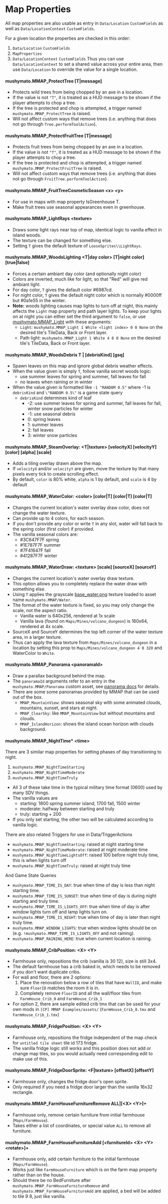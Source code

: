 # Map Properties

All map properties are also usable as entry in `Data/Location` `CustomFields` as well as `Data/LocationContext` `CustomFields`.

For a given location the properties are checked in this order:
1. `Data/Location` `CustomFields`
2. `MapProperties`
3. `Data/LocationContext` `CustomFields`
Thus you can use `Data/LocationContext` to set a shared value across your entire area, then use `Data/Location` to override the value for a single location.

#### mushymato.MMAP_ProtectTree [T|message]

- Protects wild trees from being chopped by an axe in a location.
- If the value is not `"T"`, it is treated as a HUD message to be shown if the player attempts to chop a tree.
- If the tree is protected and chop is attempted, a trigger named `mushymato.MMAP_ProtectTree` is raised.
- Will not affect custom ways that remove trees (i.e. anything that does not go through `Tree.performToolAction`).

#### mushymato.MMAP_ProtectFruitTree [T|message]

- Protects fruit trees from being chopped by an axe in a location.
- If the value is not `"T"`, it is treated as a HUD message to be shown if the player attempts to chop a tree.
- If the tree is protected and chop is attempted, a trigger named `mushymato.MMAP_ProtectFruitTree` is raised.
- Will not affect custom ways that remove trees (i.e. anything that does not go through `FruitTree.performToolAction`).

#### mushymato.MMAP_FruitTreeCosmeticSeason \<x\> \<y\>

- For use in maps with map property IsGreenhouse T.
- Make fruit trees use seasonal appearances even in greenhouse.

#### mushymato.MMAP_LightRays \<texture\>

- Draws some light rays near top of map, identical logic to vanilla effect in island woods.
- The texture can be changed for something else.
- Setting `T` gives the default texture of `LooseSprites\\LightRays`.

#### mushymato.MMAP_WoodsLighting \<T|day color\> [T|night color] [true|false]

- Forces a certain ambiant day color (and optionally night color)
- Colors are inverted, much like for light, so that "Red" will give red ambiant light.
- For day color, `T` gives the default color #6987cd.
- For night color, `T` gives the default night color which is normally #0000ff but #0a1e55 in the winter.
- **Note:** woods lighting causes map lights to turn off at night, this mainly affects the `Light` map property and path layer lights. To keep your lights on at night you can either set the third argument to `false`, or use [mushymato.MMAP_Light](#mushymato.MMAP_Light) with these arguments:
    - `Light`: `mushymato.MMAP_Light 1 White <light index> 0 0 None` on the desired tile's TileData, Back or Front layer.
    - Path light: `mushymato.MMAP_Light 1 White 4 0 0 None` on the desired tile's TileData, Back or Front layer.

#### mushymato.MMAP_WoodsDebris T | [debrisKind] [gsq]

- Spawn leaves on this map and ignore global debris weather effects.
- When the value given is simply `T`, follow vanilla secret woods logic:
    - use summer leaves for spring and summer, fall leaves for fall
    - no leaves when raining or in winter
- When the value given is formatted like `-1 "RANDOM 0.5"` where -1 is `debrisKind` and `\"RANDOM 0.5\"` is a game state query
    - `debrisKind` determines kind of leaf
        - -2: use summer leaves for spring and summer, fall leaves for fall, winter snow particles for winter
        - -1: use seasonal debris
        - 0: spring leaves
        - 1: summer leaves
        - 2: fall leaves
        - 3: winter snow particles


#### mushymato.MMAP_SteamOverlay: \<T|texture\> [velocityX] [velocityY] [color] [alpha] [scale]

- Adds a tiling overlay drawn above the map.
- If `velocityX` and/or `velocityY` are given, move the texture by that many pixels every tick to create scrolling effect.
- By default, `color` is 80% white, `alpha` is 1 by default, and `scale` is 4 by default

#### mushymato.MMAP_WaterColor: \<color\> [color|T] [color|T] [color|T]

- Changes the current location's water overlay draw color, does not change the water texture.
- Can provide up to 4 colors, for each season.
- If you don't provide any color or write `T` in any slot, water will fall back to the spring color (first color) if provided.
- The vanilla seasonal colors are:
    - #3C647F7F spring
    - #1E787F7F summer
    - #7F41647F fall
    - #41287F7F winter

#### mushymato.MMAP_WaterDraw: \<texture\> [scale] [sourceX] [sourceY]

- Changes the current location's water overlay draw texture.
- This option allows you to completely replace the water draw with something else.
- Using `T` applies the grayscale [base_water.png](MiscMapActionsProperties/assets/base_water.png) texture loaded to asset name `mushymato.MMAP/Water`.
- The format of the water texture is fixed, so you may only change the scale, not the aspect ratio.
    - Vanilla water is 640x256, rendered at 1x scale
    - Vanilla lava (found on `Maps/Mines/volcano_dungeon`) is 160x64, rendered at 4x scale.
- SourceX and SourceY determines the top left corner of the water texture area, in a larger texture.
- Thus can apply the lava texture from `Maps/Mines/volcano_dungeon` in a location by setting this prop to `Maps/Mines/volcano_dungeon 4 0 320` and WaterColor to `White`.

#### mushymato.MMAP_Panorama \<panoramaId\>

- Draw a parallax background behind the map.
- The `panoramaId` arguments refer to an entry in the `mushymato.MMAP/Panorama` custom asset, see [panorama docs](panorama.md) for details.
- There are some some panoramas provided by MMAP that can be used out of the box.
    - `MMAP_MountainView`: shows seasonal sky with some animated clouds, mountains, sunset, and stars at night.
    - `MMAP_ClearSky`: like `MMAP_MountainView` but without mountains and clouds.
    - `MMAP_IslandHorizon`: shows the island ocean horizon with clouds background.

#### mushymato.MMAP_NightTime* \<time\> <a name="mushymato.MMAP_NightTime"></a>

There are 3 similar map properties for setting phases of day transitioning to night.
1. `mushymato.MMAP_NightTimeStarting`
2. `mushymato.MMAP_NightTimeModerate`
3. `mushymato.MMAP_NightTimeTruly`

- All 3 of these take time in the typical military time format (0600) used by many SDV things.
- The vanilla values are
    - starting: 1800 spring summer island, 1700 fall, 1500 winter
    - moderate: halfway between starting and truly
    - truly: starting + 200
- If you only set starting, the other two will be calculated according to vanilla logic.

There are also related Triggers for use in Data/TriggerActions
- `mushymato.MMAP_NightTimeStarting`: raised at night starting time
- `mushymato.MMAP_NightTimeModerate`: raised at night moderate time
- `mushymato.MMAP_NightTimeLightsOff`: raised 100 before night truly time, this is when lights turn off
- `mushymato.MMAP_NightTimeTruly`: raised at night truly time

And Game State Queries
- `mushymato.MMAP_TIME_IS_DAY`: true when time of day is less than night starting time.
- `mushymato.MMAP_TIME_IS_SUNSET`: true when time of day is during night starting and truly time.
- `mushymato.MMAP_TIME_IS_LIGHTS_OFF`: true when time of day is after window lights turn off and lamp lights turn on.
- `mushymato.MMAP_TIME_IS_NIGHT`: true when time of day is later than night truly time.
- `mushymato.MMAP_WINDOW_LIGHTS`: true when window lights should be on (e.g. `!mushymato.MMAP_TIME_IS_LIGHTS_OFF` and not raining).
- `mushymato.MMAP_RAINING_HERE`: true when current location is raining.

#### mushymato.MMAP_CribPosition: \<X\> \<Y\>

- Farmhouse only, repositions the crib (vanilla is 30 12), size is still 3x4.
- The default farmhouse has a crib baked in, which needs to be removed if you don't want duplicate cribs.
- For wall and floor, there are 2 options:
    1. Place the renovation below a row of tiles that have `WallID`, and make sure `FloorID` matches the room it is in.
    2. Completely remove `FloorID` and all the wall/floor tiles from `FarmHouse_Crib_0` and `FarmHouse_Crib_1`
- For option 2, there are sample edited crib tmx that can be used for your own mods in `[CP] MMAP Examples/assets/` (`FarmHouse_Crib_0.tmx` and `FarmHouse_Crib_1.tmx`)

#### mushymato.MMAP_FridgePosition: \<X\> \<Y\>

- Farmhouse only, repositions the fridge independent of the map check for `untitled tile sheet` tile id 173 fridge.
- The vanilla fridge logic still works and this position does not add or change map tiles, so you would actually need corresponding edit to make use of this.

#### mushymato.MMAP_FridgeDoorSprite: \<F|texture\> [offsetX] [offsetY]

- Farmhouse only, changes the fridge door's open sprite.
- Only required if you need a fridge door larger than the vanilla 16x32 rectangle.

#### mushymato.MMAP_FarmHouseFurnitureRemove ALL|[\<X\> \<Y\>]+

- Farmhouse only, remove certain furniture from initial farmhouse (`Maps/FarmHouse`).
- Takes either a list of coordinates, or special value `ALL` to remove all furniture.

#### mushymato.MMAP_FarmHouseFurnitureAdd [\<furnitureId\> \<X\> \<Y\> \<rotate\>]+

- Farmhouse only, add certain furniture to the initial farmhouse (`Maps/FarmHouse`).
- Works just like `FarmHouseFurniture` which is on the farm map property rather than on the house.
- Should there be no BedFurniture after `mushymato.MMAP_FarmHouseFurnitureRemove` and `mushymato.MMAP_FarmHouseFurnitureAdd` are applied, a bed will be added to tile 9 8, just like vanilla.

